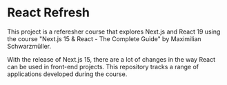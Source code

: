 # React Refresh

This project is a referesher course that explores Next.js and React 19 using the course "Next.js 15 & React - The Complete Guide" by Maximilian Schwarzmüller.

With the release of Next.js 15, there are a lot of changes in the way React can be used in front-end projects. This repository tracks a range of applications developed during the course.
